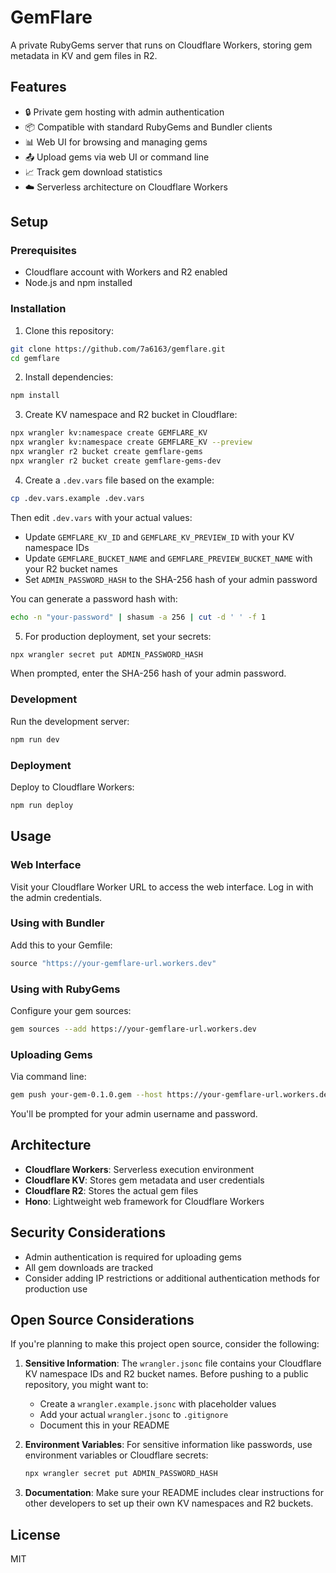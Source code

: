 # GemFlare

A private RubyGems server that runs on Cloudflare Workers, storing gem metadata in KV and gem files in R2.

## Features

- 🔒 Private gem hosting with admin authentication
- 📦 Compatible with standard RubyGems and Bundler clients
- 📊 Web UI for browsing and managing gems
- 📤 Upload gems via web UI or command line
- 📈 Track gem download statistics
- ☁️ Serverless architecture on Cloudflare Workers

## Setup

### Prerequisites

- Cloudflare account with Workers and R2 enabled
- Node.js and npm installed

### Installation

1. Clone this repository:

```bash
git clone https://github.com/7a6163/gemflare.git
cd gemflare
```

2. Install dependencies:

```bash
npm install
```

3. Create KV namespace and R2 bucket in Cloudflare:

```bash
npx wrangler kv:namespace create GEMFLARE_KV
npx wrangler kv:namespace create GEMFLARE_KV --preview
npx wrangler r2 bucket create gemflare-gems
npx wrangler r2 bucket create gemflare-gems-dev
```

4. Create a `.dev.vars` file based on the example:

```bash
cp .dev.vars.example .dev.vars
```

Then edit `.dev.vars` with your actual values:
- Update `GEMFLARE_KV_ID` and `GEMFLARE_KV_PREVIEW_ID` with your KV namespace IDs
- Update `GEMFLARE_BUCKET_NAME` and `GEMFLARE_PREVIEW_BUCKET_NAME` with your R2 bucket names
- Set `ADMIN_PASSWORD_HASH` to the SHA-256 hash of your admin password

You can generate a password hash with:

```bash
echo -n "your-password" | shasum -a 256 | cut -d ' ' -f 1
```

5. For production deployment, set your secrets:

```bash
npx wrangler secret put ADMIN_PASSWORD_HASH
```

When prompted, enter the SHA-256 hash of your admin password.

### Development

Run the development server:

```bash
npm run dev
```

### Deployment

Deploy to Cloudflare Workers:

```bash
npm run deploy
```

## Usage

### Web Interface

Visit your Cloudflare Worker URL to access the web interface. Log in with the admin credentials.

### Using with Bundler

Add this to your Gemfile:

```ruby
source "https://your-gemflare-url.workers.dev"
```

### Using with RubyGems

Configure your gem sources:

```bash
gem sources --add https://your-gemflare-url.workers.dev
```

### Uploading Gems

Via command line:

```bash
gem push your-gem-0.1.0.gem --host https://your-gemflare-url.workers.dev
```

You'll be prompted for your admin username and password.

## Architecture

- **Cloudflare Workers**: Serverless execution environment
- **Cloudflare KV**: Stores gem metadata and user credentials
- **Cloudflare R2**: Stores the actual gem files
- **Hono**: Lightweight web framework for Cloudflare Workers

## Security Considerations

- Admin authentication is required for uploading gems
- All gem downloads are tracked
- Consider adding IP restrictions or additional authentication methods for production use

## Open Source Considerations

If you're planning to make this project open source, consider the following:

1. **Sensitive Information**: The `wrangler.jsonc` file contains your Cloudflare KV namespace IDs and R2 bucket names. Before pushing to a public repository, you might want to:
   - Create a `wrangler.example.jsonc` with placeholder values
   - Add your actual `wrangler.jsonc` to `.gitignore`
   - Document this in your README

2. **Environment Variables**: For sensitive information like passwords, use environment variables or Cloudflare secrets:
   ```bash
   npx wrangler secret put ADMIN_PASSWORD_HASH
   ```

3. **Documentation**: Make sure your README includes clear instructions for other developers to set up their own KV namespaces and R2 buckets.

## License

MIT
